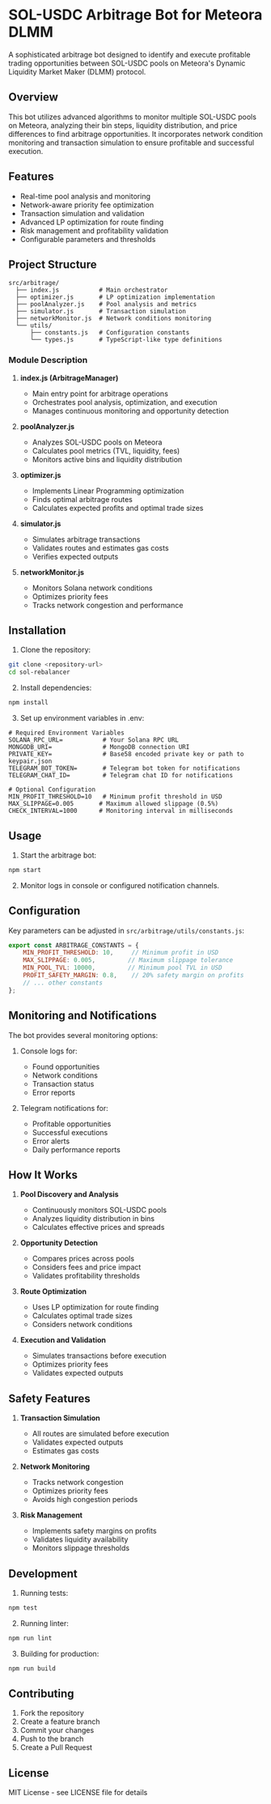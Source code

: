 # SOL-USDC Arbitrage Bot for Meteora DLMM

A sophisticated arbitrage bot designed to identify and execute profitable trading opportunities between SOL-USDC pools on Meteora's Dynamic Liquidity Market Maker (DLMM) protocol.

## Overview

This bot utilizes advanced algorithms to monitor multiple SOL-USDC pools on Meteora, analyzing their bin steps, liquidity distribution, and price differences to find arbitrage opportunities. It incorporates network condition monitoring and transaction simulation to ensure profitable and successful execution.

## Features

- Real-time pool analysis and monitoring
- Network-aware priority fee optimization
- Transaction simulation and validation
- Advanced LP optimization for route finding
- Risk management and profitability validation
- Configurable parameters and thresholds

## Project Structure

```
src/arbitrage/
  ├── index.js           # Main orchestrator
  ├── optimizer.js       # LP optimization implementation
  ├── poolAnalyzer.js    # Pool analysis and metrics
  ├── simulator.js       # Transaction simulation
  ├── networkMonitor.js  # Network conditions monitoring
  └── utils/
      ├── constants.js   # Configuration constants
      └── types.js       # TypeScript-like type definitions
```

### Module Description

1. **index.js (ArbitrageManager)**
    - Main entry point for arbitrage operations
    - Orchestrates pool analysis, optimization, and execution
    - Manages continuous monitoring and opportunity detection

2. **poolAnalyzer.js**
    - Analyzes SOL-USDC pools on Meteora
    - Calculates pool metrics (TVL, liquidity, fees)
    - Monitors active bins and liquidity distribution

3. **optimizer.js**
    - Implements Linear Programming optimization
    - Finds optimal arbitrage routes
    - Calculates expected profits and optimal trade sizes

4. **simulator.js**
    - Simulates arbitrage transactions
    - Validates routes and estimates gas costs
    - Verifies expected outputs

5. **networkMonitor.js**
    - Monitors Solana network conditions
    - Optimizes priority fees
    - Tracks network congestion and performance

## Installation

1. Clone the repository:
```bash
git clone <repository-url>
cd sol-rebalancer
```

2. Install dependencies:
```bash
npm install
```

3. Set up environment variables in .env:
```env
# Required Environment Variables
SOLANA_RPC_URL=           # Your Solana RPC URL
MONGODB_URI=              # MongoDB connection URI
PRIVATE_KEY=              # Base58 encoded private key or path to keypair.json
TELEGRAM_BOT_TOKEN=       # Telegram bot token for notifications
TELEGRAM_CHAT_ID=         # Telegram chat ID for notifications

# Optional Configuration
MIN_PROFIT_THRESHOLD=10   # Minimum profit threshold in USD
MAX_SLIPPAGE=0.005       # Maximum allowed slippage (0.5%)
CHECK_INTERVAL=1000      # Monitoring interval in milliseconds
```

## Usage

1. Start the arbitrage bot:
```bash
npm start
```

2. Monitor logs in console or configured notification channels.

## Configuration

Key parameters can be adjusted in `src/arbitrage/utils/constants.js`:

```javascript
export const ARBITRAGE_CONSTANTS = {
    MIN_PROFIT_THRESHOLD: 10,     // Minimum profit in USD
    MAX_SLIPPAGE: 0.005,         // Maximum slippage tolerance
    MIN_POOL_TVL: 10000,         // Minimum pool TVL in USD
    PROFIT_SAFETY_MARGIN: 0.8,    // 20% safety margin on profits
    // ... other constants
};
```

## Monitoring and Notifications

The bot provides several monitoring options:

1. Console logs for:
    - Found opportunities
    - Network conditions
    - Transaction status
    - Error reports

2. Telegram notifications for:
    - Profitable opportunities
    - Successful executions
    - Error alerts
    - Daily performance reports

## How It Works

1. **Pool Discovery and Analysis**
    - Continuously monitors SOL-USDC pools
    - Analyzes liquidity distribution in bins
    - Calculates effective prices and spreads

2. **Opportunity Detection**
    - Compares prices across pools
    - Considers fees and price impact
    - Validates profitability thresholds

3. **Route Optimization**
    - Uses LP optimization for route finding
    - Calculates optimal trade sizes
    - Considers network conditions

4. **Execution and Validation**
    - Simulates transactions before execution
    - Optimizes priority fees
    - Validates expected outputs

## Safety Features

1. **Transaction Simulation**
    - All routes are simulated before execution
    - Validates expected outputs
    - Estimates gas costs

2. **Network Monitoring**
    - Tracks network congestion
    - Optimizes priority fees
    - Avoids high congestion periods

3. **Risk Management**
    - Implements safety margins on profits
    - Validates liquidity availability
    - Monitors slippage thresholds

## Development

1. Running tests:
```bash
npm test
```

2. Running linter:
```bash
npm run lint
```

3. Building for production:
```bash
npm run build
```

## Contributing

1. Fork the repository
2. Create a feature branch
3. Commit your changes
4. Push to the branch
5. Create a Pull Request

## License

MIT License - see LICENSE file for details